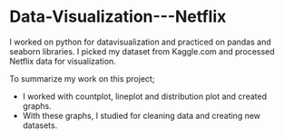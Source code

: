 # Data-Visualization---Netflix

I worked on python for datavisualization and practiced on pandas and seaborn libraries.
I picked my dataset from Kaggle.com and processed Netflix data for visualization.


To summarize my work on this project; 
- I worked with countplot, lineplot and distribution plot and created graphs.
- With these graphs, I studied for cleaning data and creating new datasets.
